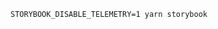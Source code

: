 ```shell renderer="common" language="js" tabTitle="env-var"
STORYBOOK_DISABLE_TELEMETRY=1 yarn storybook
```
